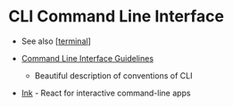 CLI Command Line Interface
==========================

* See also [[terminal]]

* [Command Line Interface Guidelines](https://clig.dev/)
    * Beautiful description of conventions of CLI

* [Ink](https://github.com/vadimdemedes/ink) -  React for interactive command-line apps 

[//begin]: # "Autogenerated link references for markdown compatibility"
[terminal]: terminal.md "Terminal"
[//end]: # "Autogenerated link references"
